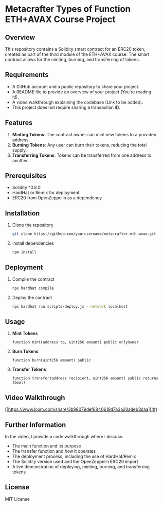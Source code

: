
# Metacrafter Types of Function ETH+AVAX Course Project

## Overview

This repository contains a Solidity smart contract for an ERC20 token, created as part of the third module of the ETH+AVAX course. The smart contract allows for the minting, burning, and transferring of tokens.

## Requirements

- A GitHub account and a public repository to share your project.
- A README file to provide an overview of your project (You're reading it!).
- A video walkthrough explaining the codebase (Link to be added).
- This project does not require sharing a transaction ID.

## Features

1. **Minting Tokens**: The contract owner can mint new tokens to a provided address.
2. **Burning Tokens**: Any user can burn their tokens, reducing the total supply.
3. **Transferring Tokens**: Tokens can be transferred from one address to another.

## Prerequisites

- Solidity ^0.8.0
- HardHat or Remix for deployment
- ERC20 from OpenZeppelin as a dependency

## Installation

1. Clone the repository
   ```bash
   git clone https://github.com/yourusername/metacrafter-eth-avax.git
   ```
2. Install dependencies
   ```bash
   npm install
   ```

## Deployment

1. Compile the contract
   ```bash
   npx hardhat compile
   ```
2. Deploy the contract
   ```bash
   npx hardhat run scripts/deploy.js --network localhost
   ```

## Usage

1. **Mint Tokens**
   ```solidity
   function mint(address to, uint256 amount) public onlyOwner
   ```
2. **Burn Tokens**
   ```solidity
   function burn(uint256 amount) public
   ```
3. **Transfer Tokens**
   ```solidity
   function transfer(address recipient, uint256 amount) public returns (bool)
   ```

## Video Walkthrough

[[https://www.loom.com/share/3b98079def6840619d7a3a30adeb3daa]](#) 

## Further Information

In the video, I provide a code walkthrough where I discuss:
- The main function and its purpose
- The transfer function and how it operates
- The deployment process, including the use of HardHat/Remix
- The Solidity version used and the OpenZeppelin ERC20 import
- A live demonstration of deploying, minting, burning, and transferring tokens

## License

MIT License
